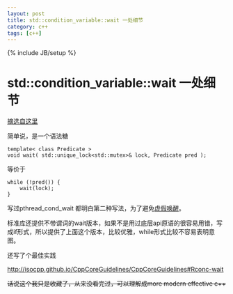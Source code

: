 ```yaml
---
layout: post
title: std::condition_variable::wait 一处细节
category: c++
tags: [c++]
---
```

{% include JB/setup %}
# std::condition_variable::wait 一处细节

[摘选自这里](https://zh.cppreference.com/w/cpp/thread/condition_variable/wait)

简单说，是一个语法糖

```
template< class Predicate >
void wait( std::unique_lock<std::mutex>& lock, Predicate pred );
```

等价于

```
while (!pred()) {
    wait(lock);
}
```

写过pthread_cond_wait 都明白第二种写法，为了避免[虚假唤醒](https://www.zhihu.com/question/271521213)。

标准库还提供不带谓词的wait版本，如果不是用过底层api原语的很容易用错，写成if形式，所以提供了上面这个版本，比较优雅，while形式比较不容易表明意图。

还写了个最佳实践

http://isocpp.github.io/CppCoreGuidelines/CppCoreGuidelines#Rconc-wait 

~~话说这个我只是收藏了，从来没看完过，可以理解成more modern effective c++~~
